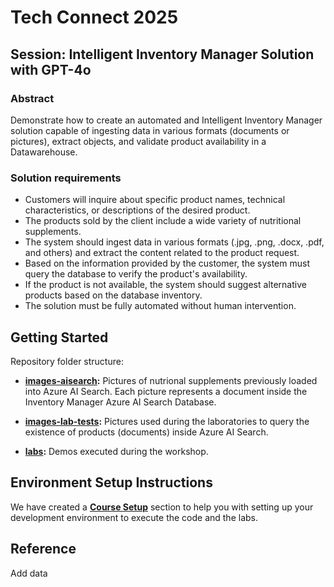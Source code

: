 # Tech Connect 2025

## Session: Intelligent Inventory Manager Solution with GPT-4o

### Abstract

Demonstrate how to create an automated and Intelligent Inventory Manager solution capable of ingesting data in various formats (documents or pictures), extract objects, and validate product availability in a Datawarehouse.

### Solution requirements

* Customers will inquire about specific product names, technical characteristics, or descriptions of the desired product.
* The products sold by the client include a wide variety of nutritional supplements.
* The system should ingest data in various formats (.jpg, .png, .docx, .pdf, and others) and extract the content related to the product request.
* Based on the information provided by the customer, the system must query the database to verify the product's availability.
* If the product is not available, the system should suggest alternative products based on the database inventory.
* The solution must be fully automated without human intervention.

## Getting Started

Repository folder structure:

* **[images-aisearch](./images-aisearch/):** Pictures of nutrional supplements previously loaded into Azure AI Search. Each picture represents a document inside the Inventory Manager Azure AI Search Database.

* **[images-lab-tests](./images-lab-tests/):** Pictures used during the laboratories to query the existence of products (documents) inside Azure AI Search.

* **[labs](./labs/):** Demos executed during the workshop.

## Environment Setup Instructions

We have created a **[Course Setup](./00-course-setup/README.md)** section to help you with setting up your development environment to execute the code and the labs.

## Reference

Add data
